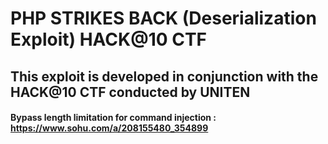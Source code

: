 # PHP STRIKES BACK (Deserialization Exploit) HACK@10 CTF

## This exploit is developed in conjunction with the HACK@10 CTF conducted by UNITEN
#### Bypass length limitation for command injection : https://www.sohu.com/a/208155480_354899

